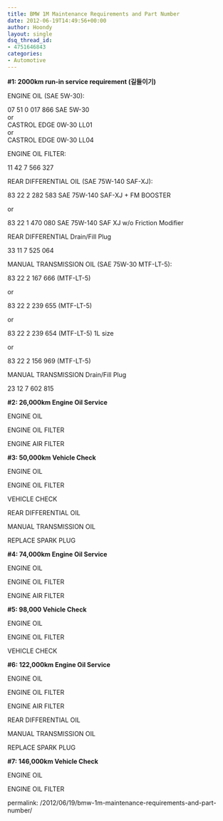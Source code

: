 ```yaml
---
title: BMW 1M Maintenance Requirements and Part Number
date: 2012-06-19T14:49:56+00:00
author: Hoondy
layout: single
dsq_thread_id:
- 4751646843
categories:
- Automotive
---
```

<p dir="ltr">
  <strong>#1: 2000km run-in service requirement (길들이기)</strong>
</p>

<p dir="ltr">
  ENGINE OIL (SAE 5W-30):
</p>

<p dir="ltr">
  07 51 0 017 866 SAE 5W-30<br /> or<br /> CASTROL EDGE 0W-30 LL01<br /> or<br /> CASTROL EDGE 0W-30 LL04
</p>

ENGINE OIL FILTER:

11 42 7 566 327

REAR DIFFERENTIAL OIL (SAE 75W-140 SAF-XJ):

83 22 2 282 583 SAE 75W-140 SAF-XJ + FM BOOSTER

or

83 22 1 470 080 SAE 75W-140 SAF XJ w/o Friction Modifier

REAR DIFFERENTIAL Drain/Fill Plug

33 11 7 525 064

MANUAL TRANSMISSION OIL (SAE 75W-30 MTF-LT-5):

83 22 2 167 666 (MTF-LT-5)

or

83 22 2 239 655 (MTF-LT-5)

or

83 22 2 239 654 (MTF-LT-5) 1L size

or

83 22 2 156 969 (MTF-LT-5)

MANUAL TRANSMISSION Drain/Fill Plug

23 12 7 602 815

<p dir="ltr">
  <strong>#2: 26,000km Engine Oil Service</strong>
</p>

<p dir="ltr">
  ENGINE OIL
</p>

<p dir="ltr">
  ENGINE OIL FILTER
</p>

<p dir="ltr">
  ENGINE AIR FILTER
</p>

<p dir="ltr">
  <strong>#3: 50,000km Vehicle Check</strong>
</p>

<p dir="ltr">
  ENGINE OIL
</p>

<p dir="ltr">
  ENGINE OIL FILTER
</p>

<p dir="ltr">
  VEHICLE CHECK
</p>

<p dir="ltr">
  REAR DIFFERENTIAL OIL
</p>

<p dir="ltr">
  MANUAL TRANSMISSION OIL
</p>

<p dir="ltr">
  REPLACE SPARK PLUG
</p>

<p dir="ltr">
  <strong>#4: 74,000km Engine Oil Service</strong>
</p>

<p dir="ltr">
  ENGINE OIL
</p>

<p dir="ltr">
  ENGINE OIL FILTER
</p>

<p dir="ltr">
  ENGINE AIR FILTER
</p>

<p dir="ltr">
  <strong>#5: 98,000 Vehicle Check</strong>
</p>

<p dir="ltr">
  ENGINE OIL
</p>

<p dir="ltr">
  ENGINE OIL FILTER
</p>

<p dir="ltr">
  VEHICLE CHECK
</p>


<p dir="ltr">
  <strong>#6: 122,000km Engine Oil Service</strong>
</p>


<p dir="ltr">
  ENGINE OIL
</p>

<p dir="ltr">
  ENGINE OIL FILTER
</p>

<p dir="ltr">
  ENGINE AIR FILTER
</p>

<p dir="ltr">
  REAR DIFFERENTIAL OIL
</p>

<p dir="ltr">
  MANUAL TRANSMISSION OIL
</p>

<p dir="ltr">
  REPLACE SPARK PLUG
</p>

<p dir="ltr">
  <strong>#7: 146,000km Vehicle Check</strong>
</p>

<p dir="ltr">
  ENGINE OIL
</p>

<p dir="ltr">
  ENGINE OIL FILTER
</p>

permalink: /2012/06/19/bmw-1m-maintenance-requirements-and-part-number/